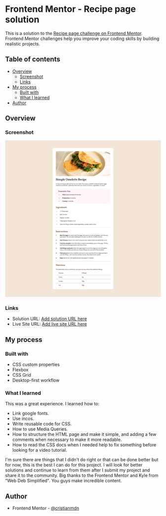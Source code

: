 # Frontend Mentor - Recipe page solution

This is a solution to the [Recipe page challenge on Frontend Mentor](https://www.frontendmentor.io/challenges/recipe-page-KiTsR8QQKm). Frontend Mentor challenges help you improve your coding skills by building realistic projects. 

## Table of contents

- [Overview](#overview)
  - [Screenshot](#screenshot)
  - [Links](#links)
- [My process](#my-process)
  - [Built with](#built-with)
  - [What I learned](#what-i-learned)
- [Author](#author)

## Overview

### Screenshot

![](./screenshot.png)

### Links

- Solution URL: [Add solution URL here](https://github.com/cristianmdn/simple-recipe)
- Live Site URL: [Add live site URL here](https://your-live-site-url.com)

## My process

### Built with

- CSS custom properties
- Flexbox
- CSS Grid
- Desktop-first workflow

### What I learned

This was a great experience. I learned how to:
- Link google fonts.
- Use incos.
- Write reusable code for CSS.
- How to use Media Queries.
- How to structure the HTML page and make it simple, and adding a few comments when necessary to make it more readable.
- How to read the CSS docs when I needed help to fix something before looking for a video tutorial.

I'm sure there are things that I didn't do right or that can be done better but for now, this is the best I can do for this project.
I will look for better solutions and continue to learn from them after I submit my project and share it to the community. Big thanks to the Frontend Mentor and Kyle from "Web Deb Simplified". You guys make incredible content.

## Author

- Frontend Mentor - [@cristianmdn](https://www.frontendmentor.io/profile/cristianmdn)
